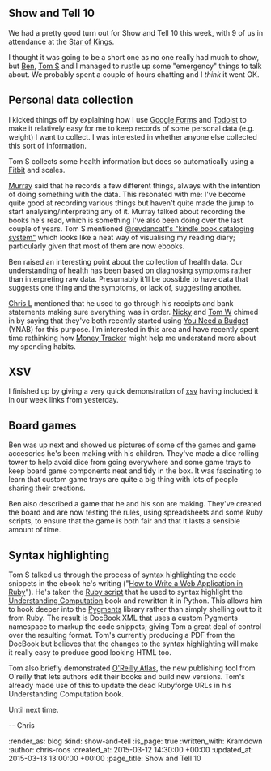Show and Tell 10
----------------

We had a pretty good turn out for Show and Tell 10 this week, with 9 of us in attendance at the [Star of Kings][].

I thought it was going to be a short one as no one really had much to show, but [Ben][], [Tom S][] and I managed to rustle up some "emergency" things to talk about. We probably spent a couple of hours chatting and I _think_ it went OK.

## Personal data collection

I kicked things off by explaining how I use [Google Forms][] and [Todoist][] to make it relatively easy for me to keep records of some personal data (e.g. weight) I want to collect. I was interested in whether anyone else collected this sort of information.

Tom S collects some health information but does so automatically using a [Fitbit][] and scales.

[Murray][] said that he records a few different things, always with the intention of doing something with the data. This resonated with me: I've become quite good at recording various things but haven't quite made the jump to start analysing/interpreting any of it. Murray talked about recording the books he's read, which is something I've also been doing over the last couple of years. Tom S mentioned [@revdancatt's "kindle book cataloging system"](https://twitter.com/revdancatt/status/572837279535915009/photo/1) which looks like a neat way of visualising my reading diary; particularly given that most of them are now ebooks.

Ben raised an interesting point about the collection of health data. Our understanding of health has been based on diagnosing symptoms rather than interpreting raw data. Presumably it'll be possible to have data that suggests one thing and the symptoms, or lack of, suggesting another.

[Chris L][] mentioned that he used to go through his receipts and bank statements making sure everything was in order. [Nicky][] and [Tom W][] chimed in by saying that they've both recently started using [You Need a Budget][] (YNAB) for this purpose. I'm interested in this area and have recently spent time rethinking how [Money Tracker][] might help me understand more about my spending habits.

## XSV

I finished up by giving a very quick demonstration of [xsv][] having included it in our week links from yesterday.

## Board games

Ben was up next and showed us pictures of some of the games and game accesories he's been making with his children. They've made a dice rolling tower to help avoid dice from going everywhere and some game trays to keep board game components neat and tidy in the box. It was fascinating to learn that custom game trays are quite a big thing with lots of people sharing their creations.

Ben also described a game that he and his son are making. They've created the board and are now testing the rules, using spreadsheets and some Ruby scripts, to ensure that the game is both fair and that it lasts a sensible amount of time.

## Syntax highlighting

Tom S talked us through the process of syntax highlighting the code snippets in the ebook he's writing ("[How to Write a Web Application in Ruby][]"). He's taken the [Ruby script][] that he used to syntax highlight the [Understanding Computation][] book and rewritten it in Python. This allows him to hook deeper into the [Pygments][] library rather than simply shelling out to it from Ruby. The result is DocBook XML that uses a custom Pygments namespace to markup the code snippets; giving Tom a great deal of control over the resulting format. Tom's currently producing a PDF from the DocBook but believes that the changes to the syntax highlighting will make it really easy to produce good looking HTML too.

Tom also briefly demonstrated [O'Reilly Atlas][], the new publishing tool from O'reilly that lets authors edit their books and build new versions. Tom's already made use of this to update the dead Rubyforge URLs in his Understanding Computation book.

Until next time.

-- Chris

[Ben]: https://twitter.com/beng
[Chris L]: http://blog.chrislowis.co.uk/
[Fitbit]: http://www.fitbit.com/
[Google Forms]: http://www.google.co.uk/forms/about/
[How to Write a Web Application in Ruby]: http://rubywebapp.com/
[Money Tracker]: https://github.com/chrisroos/money-tracker
[Murray]: https://twitter.com/hlame
[Nicky]: http://www.knotnicky.com/
[O'Reilly Atlas]: https://atlas.oreilly.com/
[Pygments]: http://pygments.org/
[Ruby script]: https://gist.github.com/tomstuart/4462577
[Star of Kings]: http://starofkings.co.uk/
[Todoist]: https://todoist.com/
[Tom S]: http://codon.com/
[Tom W]: https://tomafro.net/
[Understanding Computation]: http://computationbook.com/
[xsv]: https://github.com/BurntSushi/xsv
[You Need a Budget]: http://www.youneedabudget.com/

:render_as: blog
:kind: show-and-tell
:is_page: true
:written_with: Kramdown
:author: chris-roos
:created_at: 2015-03-12 14:30:00 +00:00
:updated_at: 2015-03-13 13:00:00 +00:00
:page_title: Show and Tell 10
